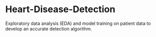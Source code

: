 # Heart-Disease-Detection
Exploratory data analysis (EDA) and model training on patient data to develop an accurate detection algorithm.
